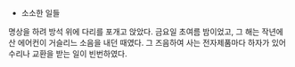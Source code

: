 * 소소한 일들

명상을 하려 방석 위에 다리를 포개고 앉았다. 금요일 초여름 밤이었고, 그 해는 작년에 산 에어컨이 거슬리느 소음을 내던 때였다. 그 즈음하여 사는 전자제품마다 하자가 있어 수리나 교환을 받는 일이 빈번하였다.
